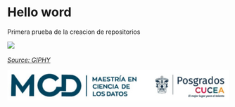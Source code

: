 # Hello word
Primera prueba de la creacion de repositorios

![](https://media.giphy.com/media/v1.Y2lkPTc5MGI3NjExMTFibzlpYXZxa2JldTZzZGx0bGRmbnZqb3JydmtsYjFxbGdrNnlwbyZlcD12MV9naWZzX3RyZW5kaW5nJmN0PWc/fUQ4rhUZJYiQsas6WD/giphy.gif)

*[Source: GIPHY](https://media.giphy.com/media/v1.Y2lkPTc5MGI3NjExMTFibzlpYXZxa2JldTZzZGx0bGRmbnZqb3JydmtsYjFxbGdrNnlwbyZlcD12MV9naWZzX3RyZW5kaW5nJmN0PWc/fUQ4rhUZJYiQsas6WD/giphy.gif)*

![](https://raw.githubusercontent.com/vcuspinera/UDG_MCD_Project_Dev_I/main/actividades/img/MCD_logo.png)